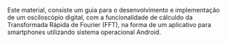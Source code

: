 Este material, consiste um guia para o desenvolvimento e implementação de um osciloscópio digital, com a funcionalidade de cálculdo da Transformada Rápida de Fourier (FFT), na forma de um aplicativo para smartphones utilizando sistema operacional Android.
